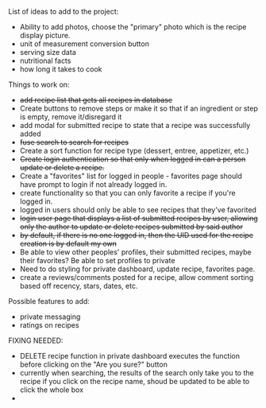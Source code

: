 List of ideas to add to the project:

- Ability to add photos, choose the "primary" photo which is the recipe display picture.
- unit of measurement conversion button
- serving size data
- nutritional facts
- how long it takes to cook

Things to work on:

- ~~add recipe list that gets all recipes in database~~
- Create buttons to remove steps or make it so that if an ingredient or step is empty, remove it/disregard it
- add modal for submitted recipe to state that a recipe was successfully added
- ~~fuse search to search for recipes~~
- Create a sort function for recipe type (dessert, entree, appetizer, etc.)
- ~~Create login authentication so that only when logged in can a person update or delete a recipe.~~
- Create a "favorites" list for logged in people - favorites page should have prompt to login if not already logged in.
- create functionality so that you can only favorite a recipe if you're logged in.
- logged in users should only be able to see recipes that they've favorited
- ~~login user page that displays a list of submitted recipes by user, allowing only the author to update or delete recipes submitted by said author~~
- ~~by default, if there is no one logged in, then the UID used for the recipe creation is by default my own~~
- Be able to view other peoples' profiles, their submitted recipes, maybe their favorites? Be able to set profiles to private
- Need to do styling for private dashboard, update recipe, favorites page.
- create a reviews/comments posted for a recipe, allow comment sorting based off recency, stars, dates, etc.

Possible features to add:

- private messaging
- ratings on recipes

FIXING NEEDED:

- DELETE recipe function in private dashboard executes the function before clicking on the "Are you sure?" button
- currently when searching, the results of the search only take you to the recipe if you click on the recipe name, shoud be updated to be able to click the whole box
-

